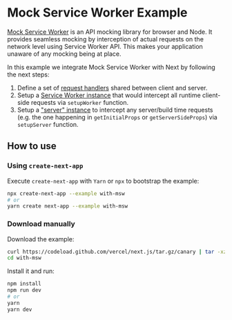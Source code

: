 # Mock Service Worker Example

[Mock Service Worker](https://github.com/mswjs/msw) is an API mocking library for browser and Node. It provides seamless mocking by interception of actual requests on the network level using Service Worker API. This makes your application unaware of any mocking being at place.

In this example we integrate Mock Service Worker with Next by following the next steps:

1. Define a set of [request handlers](./mocks/handlers.js) shared between client and server.
1. Setup a [Service Worker instance](./mocks/browser.js) that would intercept all runtime client-side requests via `setupWorker` function.
1. Setup a ["server" instance](./mocks/server.js) to intercept any server/build time requests (e.g. the one happening in `getInitialProps` or `getServerSideProps`) via `setupServer` function.

## How to use

### Using `create-next-app`

Execute `create-next-app` with `Yarn` or `npx` to bootstrap the example:

```bash
npx create-next-app --example with-msw
# or
yarn create next-app --example with-msw
```

### Download manually

Download the example:

```bash
curl https://codeload.github.com/vercel/next.js/tar.gz/canary | tar -xz --strip=2 next.js-canary/examples/with-msw
cd with-msw
```

Install it and run:

```bash
npm install
npm run dev
# or
yarn
yarn dev
```
